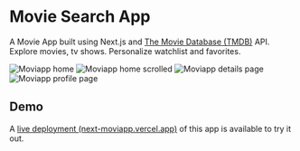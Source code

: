 
# Movie Search App

A Movie App built using Next.js and [The Movie Database (TMDB)](https://www.themoviedb.org/) API.
Explore movies, tv shows. Personalize watchlist and favorites.

![Moviapp home](https://i.imgur.com/JUpX5h9.png)
![Moviapp home scrolled](https://i.imgur.com/pkEDZrn.png)
![Moviapp details page](https://i.imgur.com/4udpu6u.png)
![Moviapp profile page](https://i.imgur.com/CajiVXr.png)

## Demo

A [live deployment (next-moviapp.vercel.app)](https://next-moviapp.vercel.app) of this app is available to try it out.

